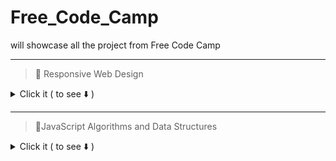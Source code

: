 # Free_Code_Camp
will showcase all the project from Free Code Camp


---

>📍 Responsive Web Design

<details>
<summary>Click it ( to see ⬇️ )</summary>
  
---
 
| Project #            | Project Name           |                                                      Repository                                                              | Live Preview                                                                                    |
|----------------------|------------------------|------------------------------------------------------------------------------------------------------------------------------|-------------------------------------------------------------------------------------------------|
|     1                |  Cat Photo App         | [link]( )                                                                                                                    |     [Demo]( )                                                                                   |
|     2                |  Cafe Menu             | [link]( https://github.com/Albert-Santiago/Free_Code_Camp/tree/main/Cafe_Menu)                                               |     [Demo]( https://albert-santiago.github.io/Free_Code_Camp/Cafe_Menu)                         |
|     3                |  Set Colored Markers   | [link]( )                                                                                                                    |     [Demo]( )                                                                                   | 
|     4                |  Survey Form           | [link]( )                                                                                                                    |     [Demo]( )                                                                                   | 
|     5                |  Rothko Painting       | [link]( )                                                                                                                    |     [Demo]( )                                                                                   | 
|     6                |  Nutrition Label       | [link]( )                                                                                                                    |     [Demo]( )                                                                                   | 
|     7                |  Building a Quiz       | [link]( https://github.com/Albert-Santiago/Free_Code_Camp/tree/main/Building_a_Quiz)                                         |     [Demo]( https://albert-santiago.github.io/Free_Code_Camp/Building_a_Quiz )                  |
|     8                |  Tribute Page          | [link]( )                                                                                                                    |     [Demo]( )                                                                                   | 
|     9                |                        | [link]( )                                                                                                                    |     [Demo]( )                                                                                   | 
|     10               |                        | [link]( )                                                                                                                    |     [Demo]( )                                                                                   | 
|     11               |                        | [link]( )                                                                                                                    |     [Demo]( )                                                                                   | 
|     12               |                        | [link]( )                                                                                                                    |     [Demo]( )                                                                                   | 
|     13               |                        | [link]( )                                                                                                                    |     [Demo]( )                                                                                   | 
|     14               |                        | [link]( )                                                                                                                    |     [Demo]( )                                                                                   |  
|     15               |                        | [link]( )                                                                                                                    |     [Demo]( )                                                                                   | 
|     16               |                        | [link]( )                                                                                                                    |     [Demo]( )                                                                                   | 
|     17               |                        | [link]( )                                                                                                                    |     [Demo]( )                                                                                   | 
|     18               |                        | [link]( )                                                                                                                    |     [Demo]( )                                                                                   | 


</details>

---

>📍JavaScript Algorithms and Data Structures
<details>

<summary>Click it ( to see ⬇️ )</summary>

---

| Project #            | Project Name           |                                                      Repository                                                              | Live Preview                                                                                    |
|----------------------|------------------------|------------------------------------------------------------------------------------------------------------------------------|-------------------------------------------------------------------------------------------------|
|     1                |                        | [link]( )                                                                                                                    |     [Demo]( )                                                                                   |
|     2                |                        | [link]( )                                                                                                                    |     [Demo]( )                                                                                   |
|     3                |                        | [link]( )                                                                                                                    |     [Demo]( )                                                                                   | 
|     4                |                        | [link]( )                                                                                                                    |     [Demo]( )                                                                                   | 
|     5                |                        | [link]( )                                                                                                                    |     [Demo]( )                                                                                   | 
|     6                |                        | [link]( )                                                                                                                    |     [Demo]( )                                                                                   | 
|     7                |                        | [link]( )                                                                                                                    |     [Demo]( )                                                                                   | 
|     8                |                        | [link]( )                                                                                                                    |     [Demo]( )                                                                                   | 
|     9                |                        | [link]( )                                                                                                                    |     [Demo]( )                                                                                   | 
|     10               |                        | [link]( )                                                                                                                    |     [Demo]( )                                                                                   | 
|     11               |                        | [link]( )                                                                                                                    |     [Demo]( )                                                                                   | 
|     12               |                        | [link]( )                                                                                                                    |     [Demo]( )                                                                                   | 
|     13               |                        | [link]( )                                                                                                                    |     [Demo]( )                                                                                   | 
|     14               |                        | [link]( )                                                                                                                    |     [Demo]( )                                                                                   |  
|     15               |                        | [link]( )                                                                                                                    |     [Demo]( )                                                                                   | 
|     16               |                        | [link]( )                                                                                                                    |     [Demo]( )                                                                                   | 
|     17               |                        | [link]( )                                                                                                                    |     [Demo]( )                                                                                   | 
|     18               |                        | [link]( )                                                                                                                    |     [Demo]( )                                                                                   | 

</details>

